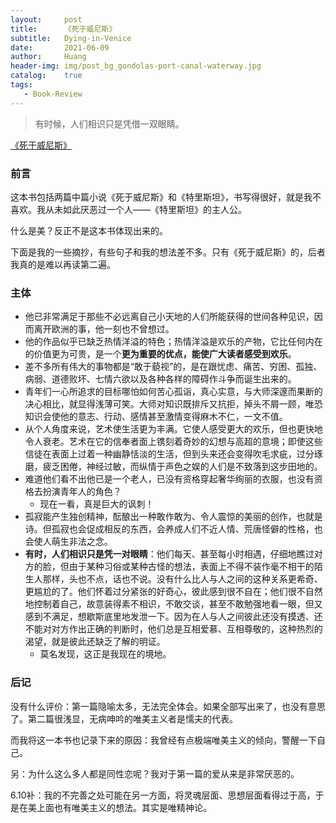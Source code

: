 ```yaml
---
layout:     post
title:      《死于威尼斯》
subtitle:   Dying-in-Venice
date:       2021-06-09
author:     Huang
header-img: img/post_bg_gondolas-port-canal-waterway.jpg
catalog:    true
tags:
   - Book-Review
---
```


> 有时候，人们相识只是凭借一双眼睛。

[《死于威尼斯》](https://book.douban.com/subject/4621099/)

### 前言

这本书包括两篇中篇小说《死于威尼斯》和《特里斯坦》，书写得很好，就是我不喜欢。我从未如此厌恶过一个人——《特里斯坦》的主人公。

什么是美？反正不是这本书体现出来的。

下面是我的一些摘抄，有些句子和我的想法差不多。只有《死于威尼斯》的，后者我真的是难以再读第二遍。

### 主体

* 他已非常满足于那些不必远离自己小天地的人们所能获得的世间各种见识，因而离开欧洲的事，他一刻也不曾想过。
* 他的作品似乎已缺乏热情洋溢的特色；热情洋溢是欢乐的产物，它比任何内在的价值更为可贵，是一个**更为重要的优点，能使广大读者感受到欢乐**。
* 差不多所有伟大的事物都是“敢于藐视”的，是在跟忧虑、痛苦、穷困、孤独、病弱、道德败坏、七情六欲以及各种各样的障碍作斗争而诞生出来的。
* 青年们一心所追求的目标哪怕如何苦心孤诣，真心实意，与大师深邃而果断的决心相比，就显得浅薄可笑。大师对知识既排斥又抗拒，掉头不屑一顾，唯恐知识会使他的意志、行动、感情甚至激情变得麻木不仁，一文不值。
* 从个人角度来说，艺术使生活更为丰满。它使人感受更大的欢乐，但也更快地令人衰老。艺术在它的信奉者面上镌刻着奇妙的幻想与高超的意境；即使这些信徒在表面上过着一种幽静恬淡的生活，但到头来还会变得吹毛求疵，过分琢磨，疲乏困倦，神经过敏，而纵情于声色之娱的人们是不致落到这步田地的。
* 难道他们看不出他已是一个老人，已没有资格穿起奢华绚丽的衣服，也没有资格去扮演青年人的角色？
  * 现在一看，真是巨大的讽刺！
* 孤寂能产生独创精神，酝酿出一种敢作敢为、令人震惊的美丽的创作，也就是诗。但孤寂也会促成相反的东西，会养成人们不近人情、荒唐怪僻的性格，也会使人萌生非法之念。
* **有时，人们相识只是凭一对眼睛**：他们每天、甚至每小时相遇，仔细地瞧过对方的脸，但由于某种习俗或某种古怪的想法，表面上不得不装作毫不相干的陌生人那样，头也不点，话也不说。没有什么比人与人之间的这种关系更希奇、更尴尬的了。他们怀着过分紧张的好奇心，彼此感到很不自在；他们很不自然地控制着自己，故意装得素不相识，不敢交谈，甚至不敢勉强地看一眼，但又感到不满足，想歇斯底里地发泄一下。因为在人与人之间彼此还没有摸透、还不能对对方作出正确的判断时，他们总是互相爱慕、互相尊敬的，这种热烈的渴望，就是彼此还缺乏了解的明证。
  * 莫名发现，这正是我现在的境地。

### 后记

没有什么评价：第一篇隐喻太多，无法完全体会。如果全部写出来了，也没有意思了。第二篇很浅显，无病呻吟的唯美主义者是懦夫的代表。

而我将这一本书也记录下来的原因：我曾经有点极端唯美主义的倾向，警醒一下自己。

另：为什么这么多人都是同性恋呢？我对于第一篇的爱从来是非常厌恶的。

6.10补：我的不完善之处可能在另一方面，将灵魂层面、思想层面看得过于高，于是在美上面也有唯美主义的想法。其实是唯精神论。

